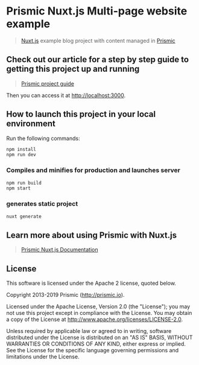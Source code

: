 # Prismic Nuxt.js Multi-page website example

> [Nuxt.js](https://nuxtjs.org) example blog project with content managed in [Prismic](https://prismic.io)

## Check out our article for a step by step guide to getting this project up and running

> [Prismic project guide](https://prismic.io/docs/technologies/nuxtjs)

Then you can access it at [http://localhost:3000](http://localhost:3000).


## How to launch this project in your local environment

Run the following commands:

``` bash
npm install
npm run dev
```

### Compiles and minifies for production and launches server
``` bash
npm run build
npm start
```

### generates static project
``` bash
nuxt generate
```

## Learn more about using Prismic with Nuxt.js

> [Prismic Nuxt.js Documentation](https://prismic.io/docs/technologies/nuxtjs)

## License

This software is licensed under the Apache 2 license, quoted below.

Copyright 2013-2019 Prismic (http://prismic.io).

Licensed under the Apache License, Version 2.0 (the "License"); you may not use this project except in compliance with the License. You may obtain a copy of the License at http://www.apache.org/licenses/LICENSE-2.0.

Unless required by applicable law or agreed to in writing, software distributed under the License is distributed on an "AS IS" BASIS, WITHOUT WARRANTIES OR CONDITIONS OF ANY KIND, either express or implied. See the License for the specific language governing permissions and limitations under the License.
